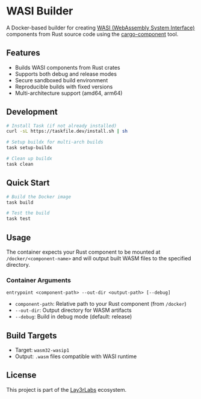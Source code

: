 # WASI Builder

A Docker-based builder for creating [WASI (WebAssembly System Interface)](https://wasi.dev/) components from Rust source code using the [cargo-component](https://github.com/bytecodealliance/cargo-component) tool.

## Features

- Builds WASI components from Rust crates
- Supports both debug and release modes
- Secure sandboxed build environment
- Reproducible builds with fixed versions
- Multi-architecture support (amd64, arm64)

## Development

```bash
# Install Task (if not already installed)
curl -sL https://taskfile.dev/install.sh | sh

# Setup buildx for multi-arch builds
task setup-buildx

# Clean up buildx
task clean
```

## Quick Start

```bash
# Build the Docker image
task build

# Test the build
task test
```

## Usage

The container expects your Rust component to be mounted at `/docker/<component-name>` and will output built WASM files to the specified directory.

### Container Arguments

```
entrypoint <component-path> --out-dir <output-path> [--debug]
```

- `component-path`: Relative path to your Rust component (from `/docker`)
- `--out-dir`: Output directory for WASM artifacts
- `--debug`: Build in debug mode (default: release)

## Build Targets

- Target: `wasm32-wasip1`
- Output: `.wasm` files compatible with WASI runtime

## License

This project is part of the [Lay3rLabs](https://github.com/Lay3rLabs) ecosystem.